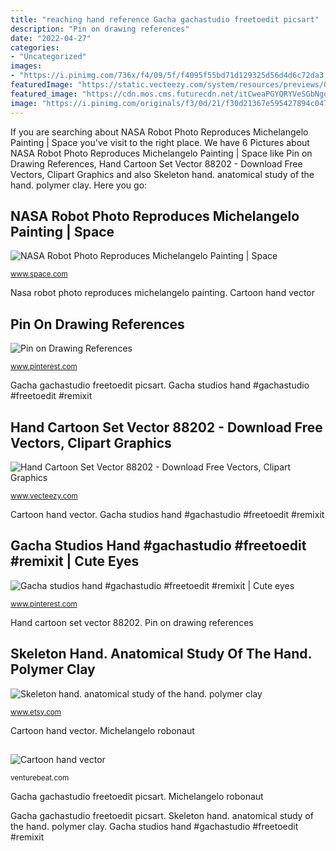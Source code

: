 ```yaml
---
title: "reaching hand reference Gacha gachastudio freetoedit picsart"
description: "Pin on drawing references"
date: "2022-04-27"
categories:
- "Uncategorized"
images:
- "https://i.pinimg.com/736x/f4/09/5f/f4095f55bd71d129325d56d4d6c72da3.jpg"
featuredImage: "https://static.vecteezy.com/system/resources/previews/000/088/202/original/hand-cartoon-set-vector.jpg"
featured_image: "https://cdn.mos.cms.futurecdn.net/itCweaPGYQRYVeSGbNgqf9-1200-80.jpg"
image: "https://i.pinimg.com/originals/f3/0d/21/f30d21367e595427894c047419afe7f4.png"
---
```


If you are searching about NASA Robot Photo Reproduces Michelangelo Painting | Space you've visit to the right place. We have 6 Pictures about NASA Robot Photo Reproduces Michelangelo Painting | Space like Pin on Drawing References, Hand Cartoon Set Vector 88202 - Download Free Vectors, Clipart Graphics and also Skeleton hand. anatomical study of the hand. polymer clay. Here you go:

## NASA Robot Photo Reproduces Michelangelo Painting | Space

![NASA Robot Photo Reproduces Michelangelo Painting | Space](https://cdn.mos.cms.futurecdn.net/itCweaPGYQRYVeSGbNgqf9-1200-80.jpg "Michelangelo robonaut")

<small>www.space.com</small>

Nasa robot photo reproduces michelangelo painting. Cartoon hand vector

## Pin On Drawing References

![Pin on Drawing References](https://i.pinimg.com/736x/f4/09/5f/f4095f55bd71d129325d56d4d6c72da3.jpg "Gacha studios hand #gachastudio #freetoedit #remixit")

<small>www.pinterest.com</small>

Gacha gachastudio freetoedit picsart. Gacha studios hand #gachastudio #freetoedit #remixit

## Hand Cartoon Set Vector 88202 - Download Free Vectors, Clipart Graphics

![Hand Cartoon Set Vector 88202 - Download Free Vectors, Clipart Graphics](https://static.vecteezy.com/system/resources/previews/000/088/202/original/hand-cartoon-set-vector.jpg "Gacha studios hand #gachastudio #freetoedit #remixit")

<small>www.vecteezy.com</small>

Cartoon hand vector. Gacha studios hand #gachastudio #freetoedit #remixit

## Gacha Studios Hand #gachastudio #freetoedit #remixit | Cute Eyes

![Gacha studios hand #gachastudio #freetoedit #remixit | Cute eyes](https://i.pinimg.com/originals/f3/0d/21/f30d21367e595427894c047419afe7f4.png "Michelangelo robonaut")

<small>www.pinterest.com</small>

Hand cartoon set vector 88202. Pin on drawing references

## Skeleton Hand. Anatomical Study Of The Hand. Polymer Clay

![Skeleton hand. anatomical study of the hand. polymer clay](https://img1.etsystatic.com/000/0/6431766/il_570xN.280185473.jpg "Gacha gachastudio freetoedit picsart")

<small>www.etsy.com</small>

Cartoon hand vector. Michelangelo robonaut

## 

![](https://venturebeat.com/wp-content/uploads/2019/03/UPSDrone-1-e1553590492255.jpg?w=800 "Cartoon hand vector")

<small>venturebeat.com</small>

Gacha gachastudio freetoedit picsart. Michelangelo robonaut

Gacha gachastudio freetoedit picsart. Skeleton hand. anatomical study of the hand. polymer clay. Gacha studios hand #gachastudio #freetoedit #remixit
